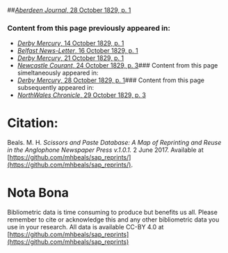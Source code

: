 ##[*Aberdeen Journal*, 28 October 1829, p. 1](https://mhbeals.github.io/sap_html/Aberdeen-Journal/Aberdeen-Journal-28-October-1829-p-1)

### Content from this page previously appeared in:
+ [*Derby Mercury*, 14 October 1829, p. 1](https://mhbeals.github.io/sap_html/Derby-Mercury/Derby-Mercury-14-October-1829-p-1)
+ [*Belfast News-Letter*, 16 October 1829, p. 1](https://mhbeals.github.io/sap_html/Belfast-News-Letter/Belfast-News-Letter-16-October-1829-p-1)
+ [*Derby Mercury*, 21 October 1829, p. 1](https://mhbeals.github.io/sap_html/Derby-Mercury/Derby-Mercury-21-October-1829-p-1)
+ [*Newcastle Courant*, 24 October 1829, p. 3](https://mhbeals.github.io/sap_html/Newcastle-Courant/Newcastle-Courant-24-October-1829-p-3)### Content from this page simeltaneously appeared in:
+ [*Derby Mercury*, 28 October 1829, p. 1](https://mhbeals.github.io/sap_html/Derby-Mercury/Derby-Mercury-28-October-1829-p-1)### Content from this page subsequently appeared in:
+ [*NorthWales Chronicle*, 29 October 1829, p. 3](https://mhbeals.github.io/sap_html/NorthWales-Chronicle/NorthWales-Chronicle-29-October-1829-p-3)
                    
# Citation: 

Beals. M. H. *Scissors and Paste Database: A Map of Reprinting and Reuse in the Anglophone Newspaper Press v.1.0.1.* 2 June 2017. Available at [https://github.com/mhbeals/sap_reprints/](https://github.com/mhbeals/sap_reprints/). 
                    
# Nota Bona

Bibliometric data is time consuming to produce but benefits us all. Please remember to cite or acknowledge this and any other bibliometric data you use in your research. All data is available CC-BY 4.0 at [https://github.com/mhbeals/sap_reprints](https://github.com/mhbeals/sap_reprints)